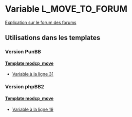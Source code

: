 # Variable L_MOVE_TO_FORUM
[Explication sur le forum des forums](http://forum.forumactif.com/t294113-listing-des-variables#L_MOVE_TO_FORUM)
## Utilisations dans les templates
### Version PunBB
#### [Template modcp_move](punbb/modcp_move.md)
* [Variable à la ligne 31](../punbb/modcp_move.tpl#L31)
### Version phpBB2
#### [Template modcp_move](subsilver/modcp_move.md)
* [Variable à la ligne 19](../subsilver/modcp_move.tpl#L19)